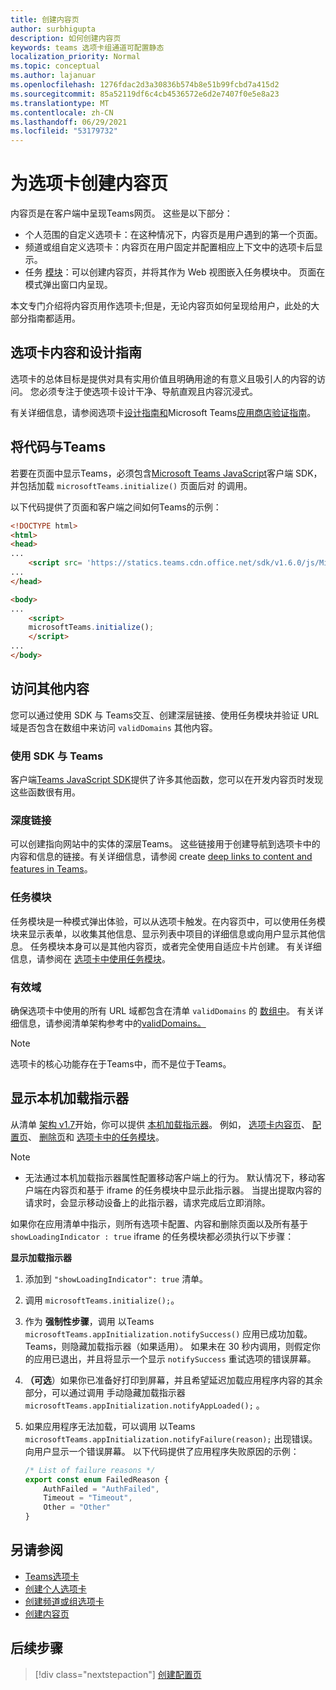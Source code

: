 ```yaml
---
title: 创建内容页
author: surbhigupta
description: 如何创建内容页
keywords: teams 选项卡组通道可配置静态
localization_priority: Normal
ms.topic: conceptual
ms.author: lajanuar
ms.openlocfilehash: 1276fdac2d3a30836b574b8e51b99fcbd7a415d2
ms.sourcegitcommit: 85a52119df6c4cb4536572e6d2e7407f0e5e8a23
ms.translationtype: MT
ms.contentlocale: zh-CN
ms.lasthandoff: 06/29/2021
ms.locfileid: "53179732"
---
```

# <a name="create-a-content-page-for-your-tab"></a>为选项卡创建内容页

内容页是在客户端中呈现Teams网页。 这些是以下部分：

* 个人范围的自定义选项卡：在这种情况下，内容页是用户遇到的第一个页面。
* 频道或组自定义选项卡：内容页在用户固定并配置相应上下文中的选项卡后显示。
* 任务 [模块](~/task-modules-and-cards/what-are-task-modules.md)：可以创建内容页，并将其作为 Web 视图嵌入任务模块中。 页面在模式弹出窗口内呈现。

本文专门介绍将内容页用作选项卡;但是，无论内容页如何呈现给用户，此处的大部分指南都适用。

## <a name="tab-content-and-design-guidelines"></a>选项卡内容和设计指南

选项卡的总体目标是提供对具有实用价值且明确用途的有意义且吸引人的内容的访问。 您必须专注于使选项卡设计干净、导航直观且内容沉浸式。

有关详细信息，请参阅选项卡[设计指南和](~/tabs/design/tabs.md)Microsoft Teams[应用商店验证指南](~/concepts/deploy-and-publish/appsource/prepare/teams-store-validation-guidelines.md)。

## <a name="integrate-your-code-with-teams"></a>将代码与Teams

若要在页面中显示Teams，必须包含[Microsoft Teams JavaScript](/javascript/api/overview/msteams-client?view=msteams-client-js-latest&preserve-view=true)客户端 SDK，并包括加载 `microsoftTeams.initialize()` 页面后对 的调用。 

以下代码提供了页面和客户端之间如何Teams的示例：

```html
<!DOCTYPE html>
<html>
<head>
...
    <script src= 'https://statics.teams.cdn.office.net/sdk/v1.6.0/js/MicrosoftTeams.min.js'></script>
...
</head>

<body>
...
    <script>
    microsoftTeams.initialize();
    </script>
...
</body>
```

## <a name="access-additional-content"></a>访问其他内容

您可以通过使用 SDK 与 Teams交互、创建深层链接、使用任务模块并验证 URL 域是否包含在数组中来访问 `validDomains` 其他内容。

### <a name="use-the-sdk-to-interact-with-teams"></a>使用 SDK 与 Teams

客户端[Teams JavaScript SDK](~/tabs/how-to/using-teams-client-sdk.md)提供了许多其他函数，您可以在开发内容页时发现这些函数很有用。

### <a name="deep-links"></a>深度链接

可以创建指向网站中的实体的深层Teams。 这些链接用于创建导航到选项卡中的内容和信息的链接。有关详细信息，请参阅 create [deep links to content and features in Teams](~/concepts/build-and-test/deep-links.md)。

### <a name="task-modules"></a>任务模块

任务模块是一种模式弹出体验，可以从选项卡触发。在内容页中，可以使用任务模块来显示表单，以收集其他信息、显示列表中项目的详细信息或向用户显示其他信息。 任务模块本身可以是其他内容页，或者完全使用自适应卡片创建。 有关详细信息，请参阅在 [选项卡中使用任务模块](~/task-modules-and-cards/task-modules/task-modules-tabs.md)。

### <a name="valid-domains"></a>有效域

确保选项卡中使用的所有 URL 域都包含在清单 `validDomains` 的 [数组中](~/concepts/build-and-test/apps-package.md)。 有关详细信息，请参阅清单架构参考中的[validDomains。](~/resources/schema/manifest-schema.md#validdomains)

> [!NOTE]
> 选项卡的核心功能存在于Teams中，而不是位于Teams。

## <a name="show-a-native-loading-indicator"></a>显示本机加载指示器

从清单 [架构 v1.7](../../../resources/schema/manifest-schema.md)开始，你可以提供 [本机加载指示器](../../../resources/schema/manifest-schema.md#showloadingindicator)。 例如， [选项卡内容页](#integrate-your-code-with-teams)、 [配置页](configuration-page.md)、 [删除页](removal-page.md)和 [选项卡中的任务模块](../../../task-modules-and-cards/task-modules/task-modules-tabs.md)。

> [!NOTE]
> * 无法通过本机加载指示器属性配置移动客户端上的行为。 默认情况下，移动客户端在内容页和基于 iframe 的任务模块中显示此指示器。 当提出提取内容的请求时，会显示移动设备上的此指示器，请求完成后立即消除。

如果你在应用清单中指示，则所有选项卡配置、内容和删除页面以及所有基于 `showLoadingIndicator : true`  iframe 的任务模块都必须执行以下步骤：

**显示加载指示器**

1. 添加到 `"showLoadingIndicator": true` 清单。
1. 调用 `microsoftTeams.initialize();`。
1. 作为 **强制性步骤**，调用 以Teams `microsoftTeams.appInitialization.notifySuccess()` 应用已成功加载。 Teams，则隐藏加载指示器（如果适用）。 如果未在 30 秒内调用，则假定你的应用已退出，并且将显示一个显示 `notifySuccess`  重试选项的错误屏幕。
1. **（可选**）如果你已准备好打印到屏幕，并且希望延迟加载应用程序内容的其余部分，可以通过调用 手动隐藏加载指示器 `microsoftTeams.appInitialization.notifyAppLoaded();` 。
1. 如果应用程序无法加载，可以调用 以Teams `microsoftTeams.appInitialization.notifyFailure(reason);` 出现错误。 向用户显示一个错误屏幕。 以下代码提供了应用程序失败原因的示例：

    ```typescript
    /* List of failure reasons */
    export const enum FailedReason {
        AuthFailed = "AuthFailed",
        Timeout = "Timeout",
        Other = "Other"
    }
    ```

## <a name="see-also"></a>另请参阅

* [Teams选项卡](~/tabs/what-are-tabs.md)
* [创建个人选项卡](~/tabs/how-to/create-personal-tab.md)
* [创建频道或组选项卡](~/tabs/how-to/create-channel-group-tab.md)
* [创建内容页](~/tabs/how-to/create-tab-pages/content-page.md)

## <a name="next-step"></a>后续步骤

> [!div class="nextstepaction"]
> [创建配置页](~/tabs/how-to/create-tab-pages/configuration-page.md)

